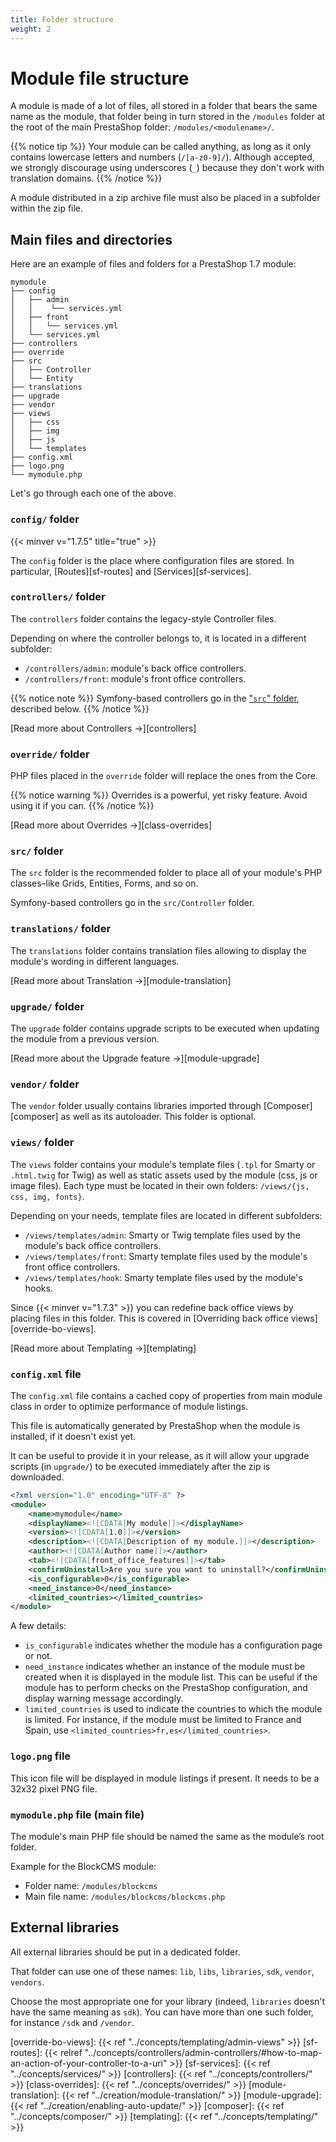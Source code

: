 ```yaml
---
title: Folder structure
weight: 2
---
```


# Module file structure

A module is made of a lot of files, all stored in a folder that bears the same name as the module, that folder being in turn stored in the
`/modules` folder at the root of the main PrestaShop folder: `/modules/<modulename>/`. 

{{% notice tip %}}
Your module can be called anything, as long as it only contains lowercase letters and numbers (`/[a-z0-9]/`).
Although accepted, we strongly discourage using underscores (`_`) because they don't work with translation domains.
{{% /notice %}}

A module distributed in a zip archive file must also be placed in a subfolder within the zip file.

## Main files and directories

Here are an example of files and folders for a PrestaShop 1.7 module:

```
mymodule
├── config
│   ├── admin
│   │    └── services.yml
│   ├── front
│   │   └── services.yml
│   └── services.yml
├── controllers
├── override
├── src
│   ├── Controller
│   └── Entity
├── translations
├── upgrade
├── vendor
├── views
│   ├── css
│   ├── img
│   ├── js
│   └── templates
├── config.xml
├── logo.png
└── mymodule.php
```

Let's go through each one of the above.

### `config/` folder
{{< minver v="1.7.5" title="true" >}}

The `config` folder is the place where configuration files are stored. In particular, [Routes][sf-routes] and [Services][sf-services].

### `controllers/` folder

The `controllers` folder contains the legacy-style Controller files.

Depending on where the controller belongs to, it is located in a different subfolder:

* `/controllers/admin`: module's back office controllers.
* `/controllers/front`: module's front office controllers.

{{% notice note %}}
Symfony-based controllers go in the ["`src`" folder](#src-folder), described below.
{{% /notice %}}

[Read more about Controllers →][controllers]

### `override/` folder

PHP files placed in the `override` folder will replace the ones from the Core. 

{{% notice warning %}}
Overrides is a powerful, yet risky feature. Avoid using it if you can.
{{% /notice %}}

[Read more about Overrides →][class-overrides]

### `src/` folder

The `src` folder is the recommended folder to place all of your module's PHP classes–like Grids, Entities, Forms, and so on.

Symfony-based controllers go in the `src/Controller` folder.

### `translations/` folder

The `translations` folder contains translation files allowing to display the module's wording in different languages.

[Read more about Translation →][module-translation]

### `upgrade/` folder

The `upgrade` folder contains upgrade scripts to be executed when updating the module from a previous version.

[Read more about the Upgrade feature →][module-upgrade]

### `vendor/` folder

The `vendor` folder usually contains libraries imported through [Composer][composer] as well as its autoloader. This folder is optional.

### `views/` folder

The `views` folder contains your module's template files (`.tpl` for Smarty or `.html.twig` for Twig) as well as static assets used by the module (css, js or image files). Each type must be located in their own folders: `/views/{js, css, img, fonts}`.

Depending on your needs, template files are located in different subfolders:

* `/views/templates/admin`: Smarty or Twig template files used by the module's back office controllers.
* `/views/templates/front`: Smarty template files used by the module's front office controllers.
* `/views/templates/hook`: Smarty template files used by the module's hooks.

Since {{< minver v="1.7.3" >}} you can redefine back office views by placing files in this folder. This is covered in [Overriding back office views][override-bo-views].

[Read more about Templating →][templating]

### `config.xml` file

The `config.xml` file contains a cached copy of properties from main module class in order to optimize performance of module listings.

This file is automatically generated by PrestaShop when the module is installed, if it doesn't exist yet.

It can be useful to provide it in your release, as it will allow your upgrade scripts (in `upgrade/`) to be executed immediately after the zip is downloaded.

```xml
<?xml version="1.0" encoding="UTF-8" ?>
<module>
    <name>mymodule</name>
    <displayName><![CDATA[My module]]></displayName>
    <version><![CDATA[1.0]]></version>
    <description><![CDATA[Description of my module.]]></description>
    <author><![CDATA[Author name]]></author>
    <tab><![CDATA[front_office_features]]></tab>
    <confirmUninstall>Are you sure you want to uninstall?</confirmUninstall>
    <is_configurable>0</is_configurable>
    <need_instance>0</need_instance>
    <limited_countries></limited_countries>
</module>
```

A few details:

- `is_configurable` indicates whether the module has a configuration page or not.
- `need_instance` indicates whether an instance of the module must be created when it is displayed in the module list. This can be useful if the module has to perform checks on the PrestaShop configuration, and display warning message accordingly.
- `limited_countries` is used to indicate the countries to which the module is limited. For instance, if the module must be limited to France and Spain, use `<limited_countries>fr,es</limited_countries>`.

### `logo.png` file

This icon file will be displayed in module listings if present. It needs to be a 32x32 pixel PNG file.

### `mymodule.php` file (main file)

The module's main PHP file should be named the same as the module’s root folder. 

Example for the BlockCMS module:

* Folder name: `/modules/blockcms`
* Main file name: `/modules/blockcms/blockcms.php`

## External libraries

All external libraries should be put in a dedicated folder.

That folder can use one of these names: `lib`, `libs`, `libraries`, `sdk`, `vendor`, `vendors`.

Choose the most appropriate one for your library (indeed, `libraries` doesn't have the same meaning as `sdk`). You can have more than one such folder, for instance `/sdk` and `/vendor`.

[override-bo-views]: {{< ref "../concepts/templating/admin-views" >}}
[sf-routes]: {{< relref "../concepts/controllers/admin-controllers/#how-to-map-an-action-of-your-controller-to-a-uri" >}}
[sf-services]: {{< ref "../concepts/services/" >}}
[controllers]: {{< ref "../concepts/controllers/" >}}
[class-overrides]: {{< ref "../concepts/overrides/" >}}
[module-translation]: {{< ref "../creation/module-translation/" >}}
[module-upgrade]: {{< ref "../creation/enabling-auto-update/" >}}
[composer]: {{< ref "../concepts/composer/" >}}
[templating]: {{< ref "../concepts/templating/" >}}

